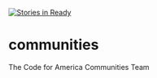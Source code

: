 [![Stories in Ready](https://badge.waffle.io/codeforamerica/communities.png?label=ready&title=Ready)](https://waffle.io/codeforamerica/communities)
# communities
The Code for America Communities Team
